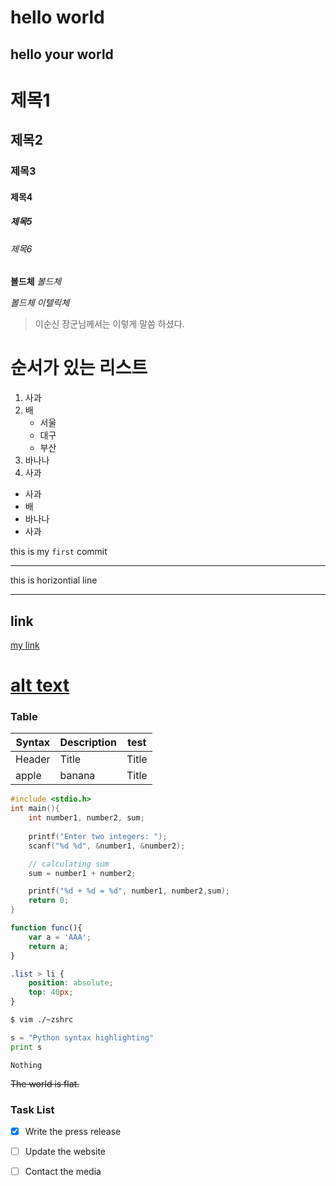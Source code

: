 # hello world
## hello your world

# 제목1
## 제목2
### 제목3
#### 제목4
##### 제목5
###### 제목6

**볼드체**
*볼드체*

_볼드체_
_이텔릭체_

> 이순신 장군님께서는 이렇게 말씀 하셨다. 

# 순서가 있는 리스트

1. 사과
2. 배
    - 서울
    - 대구
    - 부산
3. 바나나
4. 사과

- 사과
- 배
- 바나나
- 사과

this is my `first` commit

---

this is horizontial line

---

## link

[my link](http://www.google.com)

# [alt text](image.jpg)


### Table
| Syntax | Description | test |
| ----------- | ----------- | ----------- |
| Header | Title | Title |
| apple | banana | Title |


```c
#include <stdio.h>
int main(){
    int number1, number2, sum;
    
    printf("Enter two integers: ");
    scanf("%d %d", &number1, &number2);

    // calculating sum
    sum = number1 + number2;

    printf("%d + %d = %d", number1, number2,sum);
    return 0;
}
```

```javascript
function func(){
    var a = 'AAA';
    return a;
}
```

```css
.list > li {
    position: absolute;
    top: 40px;
}
```

```bash
$ vim ./~zshrc
```

```python
s = "Python syntax highlighting"
print s
```

```
Nothing 
```

~~The world is flat.~~

### Task List
- [x] Write the press release
- [ ] Update the website
- [ ] Contact the media






